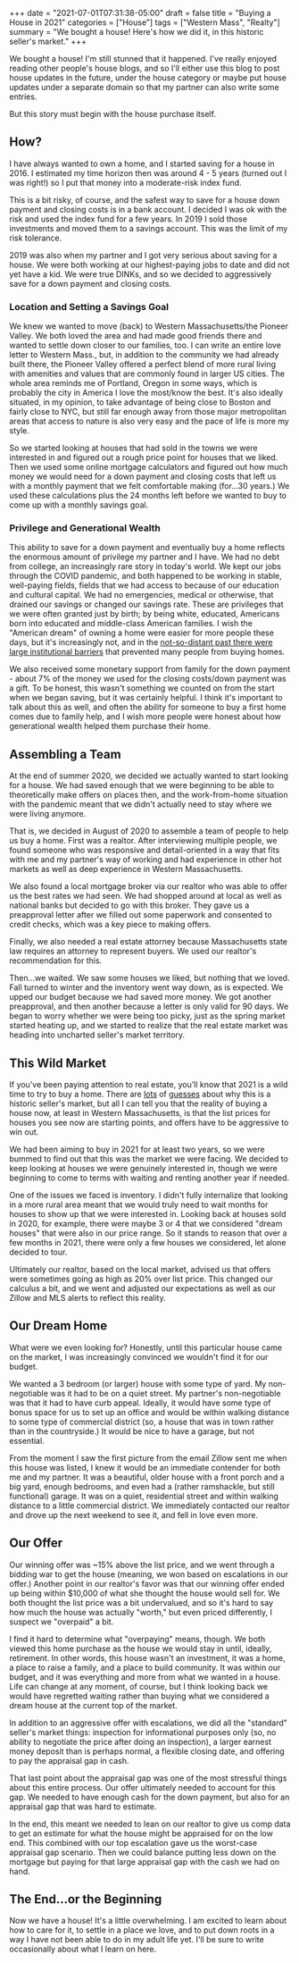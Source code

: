 +++
date = "2021-07-01T07:31:38-05:00"
draft = false
title = "Buying a House in 2021"
categories = ["House"]
tags = ["Western Mass", "Realty"]
summary = "We bought a house! Here's how we did it, in this historic seller's market."
+++

We bought a house! I'm still stunned that it happened. I've really enjoyed reading other people's house blogs, and so I'll either use this blog to post house updates in the future, under the house category or maybe put house updates under a separate domain so that my partner can also write some entries.

But this story must begin with the house purchase itself.

## How?

I have always wanted to own a home, and I started saving for a house in 2016. I estimated my time horizon then was around 4 - 5 years (turned out I was right!) so I put that money into a moderate-risk index fund.

This is a bit risky, of course, and the safest way to save for a house down payment and closing costs is in a bank account. I decided I was ok with the risk and used the index fund for a few years. In 2019 I sold those investments and moved them to a savings account. This was the limit of my risk tolerance.

2019 was also when my partner and I got very serious about saving for a house. We were both working at our highest-paying jobs to date and did not yet have a kid. We were true DINKs, and so we decided to aggressively save for a down payment and closing costs.

### Location and Setting a Savings Goal

We knew we wanted to move (back) to Western Massachusetts/the Pioneer Valley. We both loved the area and had made good friends there and wanted to settle down closer to our families, too. I can write an entire love letter to Western Mass., but, in addition to the community we had already built there, the Pioneer Valley offered a perfect blend of more rural living with amenities and values that are commonly found in larger US cities. The whole area reminds me of Portland, Oregon in some ways, which is probably the city in America I love the most/know the best. It's also ideally situated, in my opinion, to take advantage of being close to Boston and fairly close to NYC, but still far enough away from those major metropolitan areas that access to nature is also very easy and the pace of life is more my style.

So we started looking at houses that had sold in the towns we were interested in and figured out a rough price point for houses that we liked. Then we used some online mortgage calculators and figured out how much money we would need for a down payment and closing costs that left us with a monthly payment that we felt comfortable making (for...30 years.) We used these calculations plus the 24 months left before we wanted to buy to come up with a monthly savings goal.

### Privilege and Generational Wealth

This ability to save for a down payment and eventually buy a home reflects the enormous amount of privilege my partner and I have. We had no debt from college, an increasingly rare story in today's world. We kept our jobs through the COVID pandemic, and both happened to be working in stable, well-paying fields, fields that we had access to because of our education and cultural capital. We had no emergencies, medical or otherwise, that drained our savings or changed our savings rate. These are privileges that we were often granted just by birth; by being white, educated, Americans born into educated and middle-class American families. I wish the "American dream" of owning a home were easier for more people these days, but it's increasingly not, and in the [not-so-distant past there were large institutional barriers](https://www.theatlantic.com/business/archive/2014/05/the-racist-housing-policy-that-made-your-neighborhood/371439/) that prevented many people from buying homes.

We also received some monetary support from family for the down payment - about 7% of the money we used for the closing costs/down payment was a gift. To be honest, this wasn't something we counted on from the start when we began saving, but it was certainly helpful. I think it's important to talk about this as well, and often the ability for someone to buy a first home comes due to family help, and I wish more people were honest about how generational wealth helped them purchase their home.

## Assembling a Team

At the end of summer 2020, we decided we actually wanted to start looking for a house. We had saved enough that we were beginning to be able to theoretically make offers on places then, and the work-from-home situation with the pandemic meant that we didn't actually need to stay where we were living anymore.

That is, we decided in August of 2020 to assemble a team of people to help us buy a home. First was a realtor. After interviewing multiple people, we found someone who was responsive and detail-oriented in a way that fits with me and my partner's way of working and had experience in other hot markets as well as deep experience in Western Massachusetts.

We also found a local mortgage broker via our realtor who was able to offer us the best rates we had seen. We had shopped around at local as well as national banks but decided to go with this broker. They gave us a preapproval letter after we filled out some paperwork and consented to credit checks, which was a key piece to making offers.

Finally, we also needed a real estate attorney because Massachusetts state law requires an attorney to represent buyers. We used our realtor's recommendation for this.

Then...we waited. We saw some houses we liked, but nothing that we loved. Fall turned to winter and the inventory went way down, as is expected. We upped our budget because we had saved more money. We got another preapproval, and then another because a letter is only valid for 90 days. We began to worry whether we were being too picky, just as the spring market started heating up, and we started to realize that the real estate market was heading into uncharted seller's market territory.

## This Wild Market

If you've been paying attention to real estate, you'll know that 2021 is a wild time to try to buy a home. There are [lots](https://www.nytimes.com/2020/12/03/upshot/home-prices-explaining-frenzy.html) of [guesses](https://www.nytimes.com/2021/02/26/upshot/where-have-all-the-houses-gone.html) about why this is a historic seller's market, but all I can tell you that the reality of buying a house now, at least in Western Massachusetts, is that the list prices for houses you see now are starting points, and offers have to be aggressive to win out.

We had been aiming to buy in 2021 for at least two years, so we were bummed to find out that this was the market we were facing. We decided to keep looking at houses we were genuinely interested in, though we were beginning to come to terms with waiting and renting another year if needed.

One of the issues we faced is inventory. I didn't fully internalize that looking in a more rural area meant that we would truly need to wait months for houses to show up that we were interested in. Looking back at houses sold in 2020, for example, there were maybe 3 or 4 that we considered "dream houses" that were also in our price range. So it stands to reason that over a few months in 2021, there were only a few houses we considered, let alone decided to tour.

Ultimately our realtor, based on the local market, advised us that offers were sometimes going as high as 20% over list price. This changed our calculus a bit, and we went and adjusted our expectations as well as our Zillow and MLS alerts to reflect this reality.

## Our Dream Home

What were we even looking for? Honestly, until this particular house came on the market, I was increasingly convinced we wouldn't find it for our budget.

We wanted a 3 bedroom (or larger) house with some type of yard. My non-negotiable was it had to be on a quiet street. My partner's non-negotiable was that it had to have curb appeal. Ideally, it would have some type of bonus space for us to set up an office and would be within walking distance to some type of commercial district (so, a house that was in town rather than in the countryside.) It would be nice to have a garage, but not essential.

From the moment I saw the first picture from the email Zillow sent me when this house was listed, I knew it would be an immediate contender for both me and my partner. It was a beautiful, older house with a front porch and a big yard, enough bedrooms, and even had a (rather ramshackle, but still functional) garage. It was on a quiet, residential street and within walking distance to a little commercial district. We immediately contacted our realtor and drove up the next weekend to see it, and fell in love even more.

## Our Offer

Our winning offer was ~15% above the list price, and we went through a bidding war to get the house (meaning, we won based on escalations in our offer.) Another point in our realtor's favor was that our winning offer ended up being within $10,000 of what she thought the house would sell for. We both thought the list price was a bit undervalued, and so it's hard to say how much the house was actually "worth," but even priced differently, I suspect we "overpaid" a bit.

I find it hard to determine what "overpaying" means, though. We both viewed this home purchase as the house we would stay in until, ideally, retirement. In other words, this house wasn't an investment, it was a home, a place to raise a family, and a place to build community. It was within our budget, and it was everything and more from what we wanted in a house. Life can change at any moment, of course, but I think looking back we would have regretted waiting rather than buying what we considered a dream house at the current top of the market.

In addition to an aggressive offer with escalations, we did all the "standard" seller's market things: inspection for informational purposes only (so, no ability to negotiate the price after doing an inspection), a larger earnest money deposit than is perhaps normal, a flexible closing date, and offering to pay the appraisal gap in cash.

That last point about the appraisal gap was one of the most stressful things about this entire process. Our offer ultimately needed to account for this gap. We needed to have enough cash for the down payment, but also for an appraisal gap that was hard to estimate.

In the end, this meant we needed to lean on our realtor to give us comp data to get an estimate for what the house might be appraised for on the low end. This combined with our top escalation gave us the worst-case appraisal gap scenario. Then we could balance putting less down on the mortgage but paying for that large appraisal gap with the cash we had on hand.

## The End...or the Beginning

Now we have a house! It's a little overwhelming. I am excited to learn about how to care for it, to settle in a place we love, and to put down roots in a way I have not been able to do in my adult life yet. I'll be sure to write occasionally about what I learn on here.
